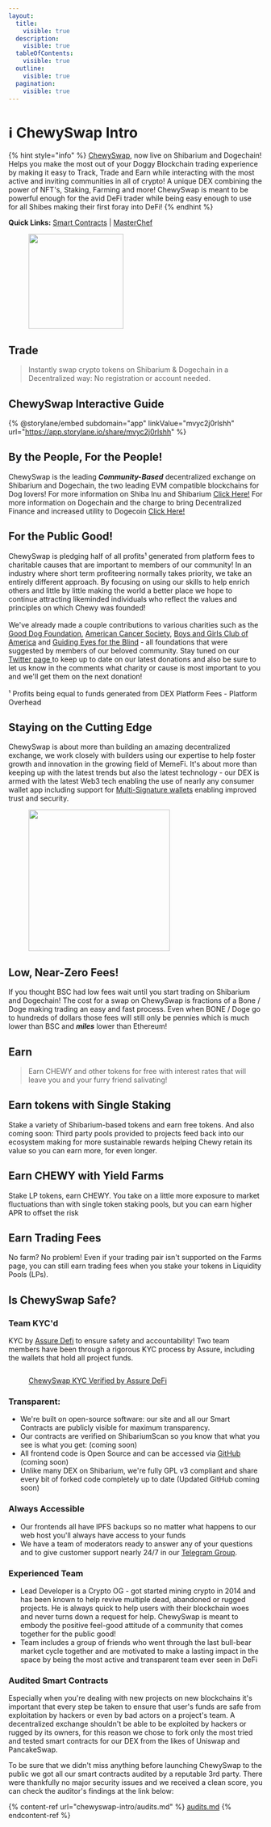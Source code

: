```yaml
---
layout:
  title:
    visible: true
  description:
    visible: true
  tableOfContents:
    visible: true
  outline:
    visible: true
  pagination:
    visible: true
---
```


# ℹ️ ChewySwap Intro

{% hint style="info" %}
[ChewySwap](https://chewyswap.dog), now live on Shibarium and Dogechain! Helps you make the most out of your Doggy Blockchain trading experience by making it easy to Track, Trade and Earn while interacting with the most active and inviting communities in all of crypto! A unique DEX combining the power of NFT's, Staking, Farming and more! ChewySwap is meant to be powerful enough for the avid DeFi trader while being easy enough to use for all Shibes making their first foray into DeFi!
{% endhint %}

**Quick Links:** [Smart Contracts](broken-reference) | [MasterChef](broken-reference)

<figure><img src=".gitbook/assets/FullBody.png" alt="" width="188"><figcaption></figcaption></figure>

## Trade

> Instantly swap crypto tokens on Shibarium & Dogechain in a Decentralized way: No registration or account needed.

## ChewySwap Interactive Guide

{% @storylane/embed subdomain="app" linkValue="mvyc2j0rlshh" url="https://app.storylane.io/share/mvyc2j0rlshh" %}

## By the People, For the People!

ChewySwap is the leading _**Community-Based**_ decentralized exchange on Shibarium and Dogechain, the two leading EVM compatible blockchains for Dog lovers! For more information on Shiba Inu and Shibarium [Click Here!](https://shib.io) For more information on Dogechain and the charge to bring Decentralized Finance and increased utility to Dogecoin [Click Here!](https://dogechain.dog)

## For the Public Good!

ChewySwap is pledging half of all profits¹ generated from platform fees to charitable causes that are important to members of our community! In an industry where short term profiteering normally takes priority, we take an entirely different approach. By focusing on using our skills to help enrich others and little by little making the world a better place we hope to continue attracting likeminded individuals who reflect the values and principles on which Chewy was founded!\
\
We've already made a couple contributions to various charities such as the [Good Dog Foundation](https://twitter.com/ChewySwap/status/1770783799514689808), [American Cancer Society](https://twitter.com/ChewySwap/status/1771192900388323417), [Boys and Girls Club of America](https://x.com/ChewySwap/status/1776232928831230040) and [Guiding Eyes for the Blind](https://twitter.com/ChewySwap/status/1773430909758234958) - all foundations that were suggested by members of our beloved community. Stay tuned on our [Twitter page ](https://twitter.com/ChewySwap)to keep up to date on our latest donations and also be sure to let us know in the comments what charity or cause is most important to you and we'll get them on the next donation!\
&#x20;\
¹ Profits being equal to funds generated from DEX Platform Fees - Platform Overhead

## Staying on the Cutting Edge

ChewySwap is about more than building an amazing decentralized exchange, we work closely with builders using our expertise to help foster growth and innovation in the growing field of MemeFi. It's about more than keeping up with the latest trends but also the latest technology - our DEX is armed with the latest Web3 tech enabling the use of nearly any consumer wallet app including support for [Multi-Signature wallets](https://wallet.cryptiq.online) enabling improved trust and security.

<figure><img src=".gitbook/assets/image (3) (1).png" alt="" width="280"><figcaption></figcaption></figure>

## Low, Near-Zero Fees!

If you thought BSC had low fees wait until you start trading on Shibarium and Dogechain! The cost for a swap on ChewySwap is fractions of a Bone / Doge making trading an easy and fast process. Even when BONE / Doge go to hundreds of dollars those fees will still only be pennies which is much lower than BSC and _**miles**_ lower than Ethereum!

## &#x20;Earn

> Earn CHEWY and other tokens for free with interest rates that will leave you and your furry friend salivating!

## Earn tokens with Single Staking

Stake a variety of Shibarium-based tokens and earn free tokens. And also coming soon: Third party pools provided to projects feed back into our ecosystem making for more sustainable rewards helping Chewy retain its value so you can earn more, for even longer.

## Earn CHEWY with Yield Farms

Stake LP tokens, earn CHEWY. You take on a little more exposure to market fluctuations than with single token staking pools, but you can earn higher APR to offset the risk

## Earn Trading Fees

No farm? No problem! Even if your trading pair isn't supported on the Farms page, you can still earn trading fees when you stake your tokens in Liquidity Pools (LPs).



## Is ChewySwap Safe?

### Team KYC'd

KYC by [Assure Defi](https://assuredefi.com/projects/chewyswap/) to ensure safety and accountability! Two team members have been through a rigorous KYC process by Assure, including the wallets that hold all project funds.&#x20;

<figure><img src=".gitbook/assets/image (1) (1) (1) (1).png" alt=""><figcaption><p><a href="https://assuredefi.com/projects/chewyswap/">ChewySwap KYC Verified by Assure DeFi</a></p></figcaption></figure>

### Transparent:

* We're built on open-source software: our site and all our Smart Contracts are publicly visible for maximum transparency.
* Our contracts are verified on ShibariumScan so you know that what you see is what you get: (coming soon)
* All frontend code is Open Source and can be accessed via [GitHub](https://github.com/PooDoge/DogeshrekDEX-UI) (coming soon)
* Unlike many DEX on Shibarium, we're fully GPL v3 compliant and share every bit of forked code completely up to date (Updated GitHub coming soon)

### Always Accessible

* Our frontends all have IPFS backups so no matter what happens to our web host you'll always have access to your funds
* We have a team of moderators ready to answer any of your questions and to give customer support nearly 24/7 in our [Telegram Group](https://t.me/chewyswapcommunity).

### Experienced Team

* Lead Developer is a Crypto OG - got started mining crypto in 2014 and has been known to help revive multiple dead, abandoned or rugged projects. He is always quick to help users with their blockchain woes and never turns down a request for help. ChewySwap is meant to embody the positive feel-good attitude of a community that comes together for the public good!
* Team includes a group of friends who went through the last bull-bear market cycle together and are motivated to make a lasting impact in the space by being the most active and transparent team ever seen in DeFi

### Audited Smart Contracts

Especially when you're dealing with new projects on new blockchains it's important that every step be taken to ensure that user's funds are safe from exploitation by hackers or even by bad actors on a project's team. A decentralized exchange shouldn't be able to be exploited by hackers or rugged by its owners, for this reason we chose to fork only the most tried and tested smart contracts for our DEX from the likes of Uniswap and PancakeSwap.&#x20;

To be sure that we didn't miss anything before launching ChewySwap to the public we got all our smart contracts audited by a reputable 3rd party. There were thankfully no major security issues and we received a clean score, you can check the auditor's findings at the link below:

{% content-ref url="chewyswap-intro/audits.md" %}
[audits.md](chewyswap-intro/audits.md)
{% endcontent-ref %}
